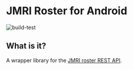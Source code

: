 # JMRI Roster for Android
![build-test](https://github.com/wormoworm/jmri-roster-android/workflows/build-test/badge.svg?branch=master)
## What is it?
A wrapper library for the [JMRI roster REST API](https://github.com/wormoworm/jmri-roster).